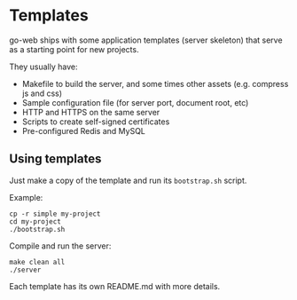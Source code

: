 # Templates

go-web ships with some application templates (server skeleton) that serve as a
starting point for new projects.

They usually have:

- Makefile to build the server, and some times other assets (e.g. compress js and css)
- Sample configuration file (for server port, document root, etc)
- HTTP and HTTPS on the same server
- Scripts to create self-signed certificates
- Pre-configured Redis and MySQL

## Using templates

Just make a copy of the template and run its `bootstrap.sh` script.

Example:

	cp -r simple my-project
	cd my-project
	./bootstrap.sh

Compile and run the server:

	make clean all
	./server

Each template has its own README.md with more details.

